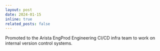 ```yaml
---
layout: post
date: 2024-01-15
inline: true
related_posts: false
---
```


Promoted to the Arista EngProd Engineering CI/CD infra team to work on internal version control systems.
